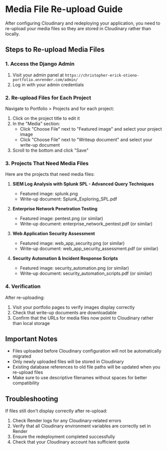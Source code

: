 # Media File Re-upload Guide

After configuring Cloudinary and redeploying your application, you need to re-upload your media files so they are stored in Cloudinary rather than locally.

## Steps to Re-upload Media Files

### 1. Access the Django Admin

1. Visit your admin panel at `https://christopher-erick-otieno-portfolio.onrender.com/admin/`
2. Log in with your admin credentials

### 2. Re-upload Files for Each Project

Navigate to Portfolio > Projects and for each project:

1. Click on the project title to edit it
2. In the "Media" section:
   - Click "Choose File" next to "Featured image" and select your project image
   - Click "Choose File" next to "Writeup document" and select your write-up document
3. Scroll to the bottom and click "Save"

### 3. Projects That Need Media Files

Here are the projects that need media files:

1. **SIEM Log Analysis with Splunk SPL - Advanced Query Techniques**
   - Featured image: splunk.png
   - Write-up document: Splunk_Exploring_SPL.pdf

2. **Enterprise Network Penetration Testing**
   - Featured image: pentest.png (or similar)
   - Write-up document: enterprise_network_pentest.pdf (or similar)

3. **Web Application Security Assessment**
   - Featured image: web_app_security.png (or similar)
   - Write-up document: web_app_security_assessment.pdf (or similar)

4. **Security Automation & Incident Response Scripts**
   - Featured image: security_automation.png (or similar)
   - Write-up document: security_automation_scripts.pdf (or similar)

### 4. Verification

After re-uploading:
1. Visit your portfolio pages to verify images display correctly
2. Check that write-up documents are downloadable
3. Confirm that the URLs for media files now point to Cloudinary rather than local storage

## Important Notes

- Files uploaded before Cloudinary configuration will not be automatically migrated
- Only newly uploaded files will be stored in Cloudinary
- Existing database references to old file paths will be updated when you re-upload files
- Make sure to use descriptive filenames without spaces for better compatibility

## Troubleshooting

If files still don't display correctly after re-upload:
1. Check Render logs for any Cloudinary-related errors
2. Verify that all Cloudinary environment variables are correctly set in Render
3. Ensure the redeployment completed successfully
4. Check that your Cloudinary account has sufficient quota
